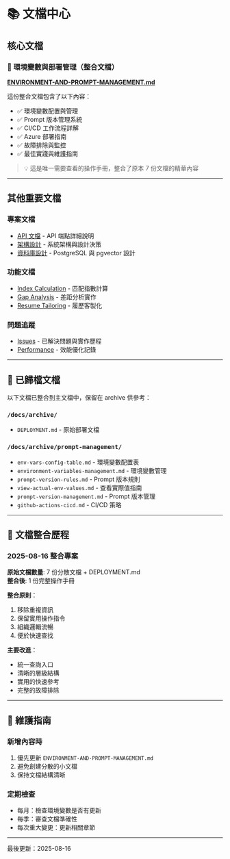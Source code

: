 # 📚 文檔中心

## 核心文檔

### 🎯 環境變數與部署管理（整合文檔）
**[ENVIRONMENT-AND-PROMPT-MANAGEMENT.md](./ENVIRONMENT-AND-PROMPT-MANAGEMENT.md)**

這份整合文檔包含了以下內容：
- ✅ 環境變數配置與管理
- ✅ Prompt 版本管理系統
- ✅ CI/CD 工作流程詳解
- ✅ Azure 部署指南
- ✅ 故障排除與監控
- ✅ 最佳實踐與維護指南

> 💡 這是唯一需要查看的操作手冊，整合了原本 7 份文檔的精華內容

---

## 其他重要文檔

### 專案文檔
- [API 文檔](./api-documentation.md) - API 端點詳細說明
- [架構設計](./architecture.md) - 系統架構與設計決策
- [資料庫設計](./database-design.md) - PostgreSQL 與 pgvector 設計

### 功能文檔
- [Index Calculation](./index-calculation/) - 匹配指數計算
- [Gap Analysis](./issues/index-cal-and-gap-analysis-v4-refactor/) - 差距分析實作
- [Resume Tailoring](./resume-tailoring/) - 履歷客製化

### 問題追蹤
- [Issues](./issues/) - 已解決問題與實作歷程
- [Performance](./performance/) - 效能優化記錄

---

## 📁 已歸檔文檔

以下文檔已整合到主文檔中，保留在 archive 供參考：

### `/docs/archive/`
- `DEPLOYMENT.md` - 原始部署文檔

### `/docs/archive/prompt-management/`
- `env-vars-config-table.md` - 環境變數配置表
- `environment-variables-management.md` - 環境變數管理
- `prompt-version-rules.md` - Prompt 版本規則
- `view-actual-env-values.md` - 查看實際值指南
- `prompt-version-management.md` - Prompt 版本管理
- `github-actions-cicd.md` - CI/CD 策略

---

## 🔄 文檔整合歷程

### 2025-08-16 整合專案
**原始文檔數量**: 7 份分散文檔 + DEPLOYMENT.md  
**整合後**: 1 份完整操作手冊

**整合原則**：
1. 移除重複資訊
2. 保留實用操作指令
3. 組織邏輯流暢
4. 便於快速查找

**主要改進**：
- 統一查詢入口
- 清晰的層級結構
- 實用的快速參考
- 完整的故障排除

---

## 📝 維護指南

### 新增內容時
1. 優先更新 `ENVIRONMENT-AND-PROMPT-MANAGEMENT.md`
2. 避免創建分散的小文檔
3. 保持文檔結構清晰

### 定期檢查
- 每月：檢查環境變數是否有更新
- 每季：審查文檔準確性
- 每次重大變更：更新相關章節

---

最後更新：2025-08-16